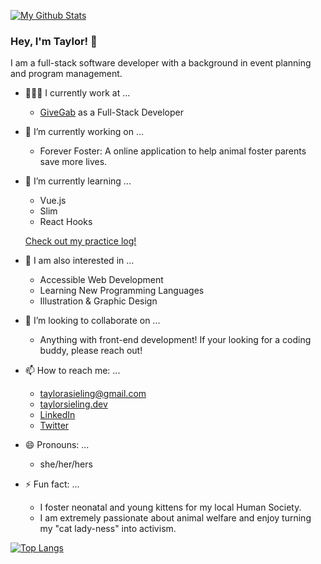[![My Github Stats](https://github-readme-stats.vercel.app/api?username=taylorsieling&count_private=true&show_icons=true&theme=calm)](https://github.com/anuraghazra/github-readme-stats)


### Hey, I'm Taylor! 👋

I am a full-stack software developer with a background in event planning and program management. 

- 👩🏽‍💻 I currently work at ...
  - [GiveGab](https://www.givegab.com/) as a Full-Stack Developer

- 🔭 I’m currently working on ...
  - Forever Foster: A online application to help animal foster parents save more lives.

- 🌱 I’m currently learning ...
  - Vue.js
  - Slim 
  - React Hooks

  [Check out my practice log!](https://github.com/taylorsieling/CurrentlyWorkingOn)

- 👀 I am also interested in ...
  - Accessible Web Development
  - Learning New Programming Languages 
  - Illustration & Graphic Design

- 👯 I’m looking to collaborate on ...
  - Anything with front-end development! If your looking for a coding buddy, please reach out!

- 📫 How to reach me: ...
  - [taylorasieling@gmail.com](mailto:taylorasieling@gmail.com)
  - [taylorsieling.dev](https://taylorsieling.dev)
  - [LinkedIn](https://www.linkedin.com/in/taylorasieling/)
  - [Twitter](https://twitter.com/sielcode)

- 😄 Pronouns: ...
  - she/her/hers

- ⚡ Fun fact: ...
  - I foster neonatal and young kittens for my local Human Society. 
  - I am extremely passionate about animal welfare and enjoy turning my "cat lady-ness" into activism.

[![Top Langs](https://github-readme-stats.vercel.app/api/top-langs/?username=taylorsieling&layout=compact&theme=calm)](https://github.com/taylorsieling/github-readme-stats)


